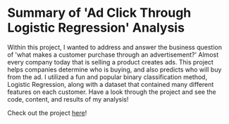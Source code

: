 # Summary of 'Ad Click Through Logistic Regression' Analysis

Within this project, I wanted to address and answer the business question of 'what makes a customer purchase through an advertisement?' Almost every company today that is selling a product creates ads. This project helps companies determine who is buying, and also predicts who will buy from the ad. I utilized a fun and popular binary classification method, Logistic Regression, along with a dataset that contained many different features on each customer. Have a look through the project and see the code, content, and results of my analysis!

Check out the project [here](https://github.com/ccouger/Portfolio/blob/main/Projects/Ad%20Click%20Through%20Logistic%20Regression.pdf)!
